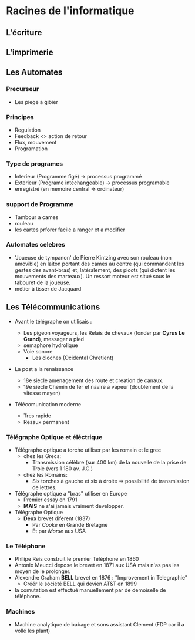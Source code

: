 # Racines de l'informatique

## L'écriture

## L'imprimerie

## Les Automates

### Precurseur
 - Les piege a gibier

### Principes
 - Regulation
  - Feedback <> action de retour
  - Flux, mouvement
 - Programation

### Type de programes
 - Interieur (Programme figé) -> processus programmé
 - Exterieur (Programe intechangeable) -> processus programable
 - enregistré (en memoire central => ordinateur)

### support de Programme
 - Tambour a cames
 - rouleau
 - les cartes prforer facile a ranger et a modifier

### Automates celebres
 - 'Joueuse de tympanon' de Pierre Kintzing avec son rouleau (non amovible) en laiton portant des cames au centre (qui commandent les gestes des avant-bras) et, latéralement, des picots (qui dictent les mouvements des marteaux).  Un ressort moteur est situé sous le tabouret de la joueuse.
 -  métier à tisser de  Jacquard


## Les Télécommunications
 - Avant le télégraphe on utilisais :
   - Les pigeon voyageurs, les Relais de chevaux (fonder par **Cyrus Le Grand**), messager a pied
   - semaphore hydrolique
   - Voie sonore
     - Les cloches (Ocidental Chretient)

 - La post a la renaissance
   - 18e siecle amenagement des route et creation de canaux.
   - 19e siecle Chemin de fer et navire a vapeur (doublement de la vitesse mayen)

 - Télécomunication moderne
   - Tres rapide
   - Resaux permanent

### Télégraphe Optique et éléctrique
 - Télégraphe optique a torche utiliser par les romain et le grec
   - chez les Grecs:  
     - Transmission célèbre (sur 400 km) de la nouvelle de la prise de Troie (vers 1 180 av. J.C.)
   - chez les Romains:
     - Six torches à gauche et six à droite ⇒ possibilité de transmission de lettres.
 - Télégraphe optique a "bras" utiliser en Europe
   - Premier essay en 1791
   - **MAIS** ne s'ai jamais vraiment developper.
 - Télégraphe Optique
   - **Deux** brevet diferent (1837)
     - Par *Cooke* en Grande Bretagne
     - Et par *Morse* aux USA

### Le Téléphone
  - Philipe Reis construit le premier Téléphone en 1860
  - Antonio Meucci depose le brevet en 1871 aux USA mais n'as pas les moyen de le prolonger.
  - Alexendre Graham **BELL** brevet en 1876 : "Improvement in Telegraphie"
    - Créér le société BELL qui devien AT&T en 1899
  - la comutation est effectué manuellement par de demoiselle de téléphone.

### Machines
 - Machine analytique de babage et sons assistant Clement (FDP car il a vollé les plant)
